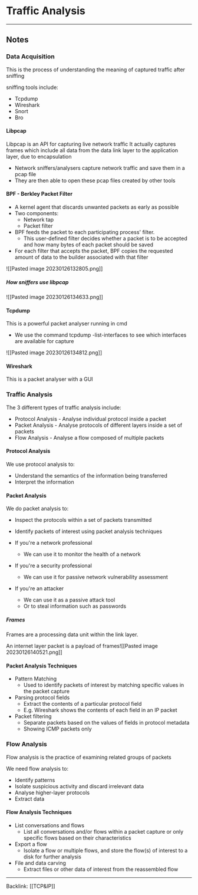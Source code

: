 # Traffic Analysis
---
## Notes

### Data Acquisition
This is the process of understanding the meaning of captured traffic after sniffing

sniffing tools include:
- Tcpdump
- Wireshark
- Snort
- Bro

#### Libpcap

Libpcap is an API for capturing live network traffic
It actually captures frames which include all data from the data link layer to the application layer, due to encapsulation

- Network sniffers/analysers capture network traffic and save them in a pcap file
- They are then able to open these pcap files created by other tools

#### BPF - Berkley Packet Filter

- A kernel agent that discards unwanted packets as early as possible
- Two components:
	- Network tap
	- Packet filter
- BPF feeds the packet to each participating process' filter.
	- This user-defined filter decides whether a packet is to be accepted and how many bytes of each packet should be saved
- For each filter that accepts the packet, BPF copies the requested amount of data to the builder associated with that filter


![[Pasted image 20230126132805.png]]


##### How sniffers use libpcap
![[Pasted image 20230126134633.png]]

#### Tcpdump

This is a powerful packet analyser running in cmd 
- We use the command tcpdump -list-interfaces to see which interfaces are available for capture

![[Pasted image 20230126134812.png]]

#### Wireshark
This is a packet analyser with a GUI

### Traffic Analysis

The 3 different types of traffic analysis include:
- Protocol Analysis - Analyse individual protocol inside a packet
- Packet Analysis - Analyse protocols of different layers inside a set of packets
- Flow Analysis - Analyse a flow composed of multiple packets

#### Protocol Analysis
We use protocol analysis to:
- Understand the semantics of the information being transferred
- Interpret the information

#### Packet Analysis
We do packet analysis to:
- Inspect the protocols within a set of packets transmitted
- Identify packets of interest using packet analysis techniques

- If you're a network professional
	- We can use it to monitor the health of a network
- If you're a security professional
	- We can use it for passive network vulnerability assessment
- If you're an attacker
	- We can use it as a passive attack tool
	- Or to steal information such as passwords


##### Frames
Frames are a processing data unit within the link layer.

An internet layer packet is a payload of frames![[Pasted image 20230126140521.png]]
#### Packet Analysis Techniques

- Pattern Matching
	- Used to identify packets of interest by matching specific values in the packet capture
- Parsing protocol fields
	- Extract the contents of a particular protocol field
	- E.g. Wireshark shows the contents of each field in an IP packet
- Packet filtering
	- Separate packets based on the values of fields in protocol metadata
	- Showing ICMP packets only



### Flow Analysis

Flow analysis is the practice of examining related groups of packets

We need flow analysis to:
- Identify patterns
- Isolate suspicious activity and discard irrelevant data
- Analyse higher-layer protocols 
- Extract data

#### Flow Analysis Techniques

- List conversations and flows
	- List all conversations and/or flows within a packet capture or only specific flows based on their characteristics
- Export a flow
	- Isolate a flow or multiple flows, and store the flow(s) of interest to a disk for further analysis
- File and data carving
	- Extract files or other data of interest from the reassembled flow


---
Backlink: [[TCP&IP]]
